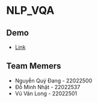 # NLP_VQA

## Demo
- [Link](https://huggingface.co/spaces/triphuong57/paligemma_finetune_v2)

## Team Memers
- Nguyễn Quý Đang - 22022500 
- Đỗ Minh Nhật - 22022537
- Vũ Vân Long - 22022501
